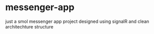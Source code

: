 # messenger-app
just a smol messenger app project designed using signalR and clean architechture structure

